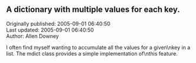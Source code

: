 ## A dictionary with multiple values for each key.  
Originally published: 2005-09-01 06:40:50  
Last updated: 2005-09-01 06:40:50  
Author: Allen Downey  
  
I often find myself wanting to accumulate all the values for a given\nkey in a list.  The mdict class provides a simple implementation of\nthis feature.